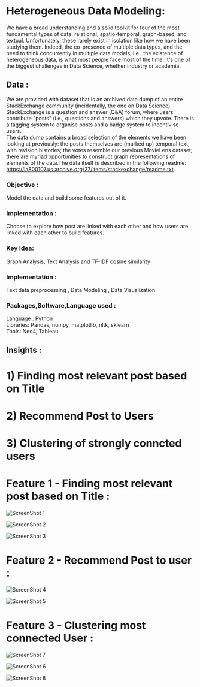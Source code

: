 # Heterogeneous Data Modeling:

We have a broad understanding and a solid toolkit for four of the most fundamental types of data: relational, spatio-temporal, graph-based, and textual. Unfortunately, these rarely exist in isolation like how we have been studying them. Indeed, the co-presence of multiple data types, and the need to think concurrently in multiple data models, i.e., the existence of heterogeneous data, is what most people face most of the time. It's one of the biggest challenges in Data Science, whether industry or academia.

## Data :
We are provided with dataset that is an archived data dump of an entire StackExchange community (incidentally, the one on Data Science). StackExchange is a question and answer (Q&A) forum, where users contribute "posts" (i.e., questions and answers) which they upvote. There is a tagging system to organise posts and a badge system to incentivise users.
<br>
The data dump contains a broad selection of the elements we have been looking at previously: the posts themselves are (marked up) temporal text, with revision histories; the votes resemble our previous MovieLens dataset; there are myriad opportunities to construct graph representations of elements of the data.The data itself is described in the following readme: https://ia800107.us.archive.org/27/items/stackexchange/readme.txt.

### Objective :
Model the data and build some features out of it.

### Implementation :
Choose to explore how post are linked with each other and how users are linked with each other to build features.

### Key Idea:
Graph Analysis, Text Analysis and TF-IDF cosine similarity

### Implementation : 
Text data preprocessing , Data Modeling , Data Visualization

### Packages,Software,Language used :
Language : Python <br>
Libraries: Pandas, numpy, matplotlib, nltk, sklearn  <br>
Tools: Neo4j,Tableau <br>

## Insights : 
# 1) Finding most relevant post based on Title
# 2) Recommend Post to Users
# 3) Clustering of strongly conncted users

# Feature 1 - Finding most relevant post based on Title :

![ScreenShot 1](Visualizations/Feature_1_output_as_XML_2.png)

![ScreenShot 2](Visualizations/Feature_1_Knowledge_Graph_rep_in_neo4j.png)

![ScreenShot 3](Visualizations/Feature_1_as_Webpage.png)

# Feature 2 - Recommend Post to user :

![ScreenShot 4](Visualizations/Feature_1_output_as_XML.png)

![ScreenShot 5](Visualizations/Feature_2_as_Webpage.png)


# Feature 3 - Clustering most connected User :

![ScreenShot 7](Visualizations/Heat_map_showing_similarity_measure_among_users.png)

![ScreenShot 6](Visualizations/Feature3_XML.png)

![ScreenShot 8](Visualizations/Feature_3_weak_and_strong_nodes_as_clusters_.png)

